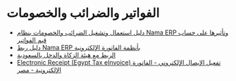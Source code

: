 # الفواتير والضرائب والخصومات
  - [دليل استعمال وتشغيل الضرائب والخصومات بنظام Nama ERP وتأثيرها على حساب قيم الفواتير](/guide/invoices/taxes-and-discounts-guide.md)
  - [دليل ربط Nama ERP بأنظمة الفاتورة الإلكترونية](/guide/invoices/e-invoices-guide.md)
  - [الربط مع هيئة الزكاة والدخل بالسعودية](/guide/invoices/zatca-guide.md)
  - [Electronic Receipt (Egypt Tax eInvoice) تفعيل الإيصال الإلكتروني - الفاتورة الإلكترونية - مصر](/guide/invoices/electronic-receipt-egypt-tax-eInvoice.md)
